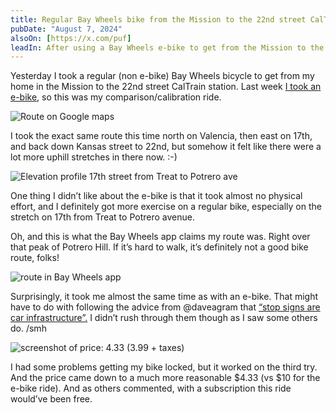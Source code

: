 ```yaml
---
title: Regular Bay Wheels bike from the Mission to the 22nd street CalTrain station
pubDate: "August 7, 2024"
alsoOn: [https://x.com/puf]
leadIn: After using a Bay Wheels e-bike to get from the Mission to the 22nd street CalTrain station earlier in the week, I took a regular Bay Wheels bike yesterday.
---
```


Yesterday I took a regular (non e-bike) Bay Wheels bicycle to get from my home in the Mission to the 22nd street CalTrain station. Last week [I took an e-bike](https://puf.io/socials/2024-08-06-bay-wheels-from-the-mission-to-the-22nd-street-caltrain-station/), so this was my comparison/calibration ride.  
  
![Route on Google maps](https://i.imgur.com/6mcMj11.png)
  
I took the exact same route this time north on Valencia, then east on 17th, and back down Kansas street to 22nd, but somehow it felt like there were a lot more uphill stretches in there now. :-)  

![Elevation profile 17th street from Treat to Potrero ave](https://i.imgur.com/eNQ2MTG.png)
  
One thing I didn’t like about the e-bike is that it took almost no physical effort, and I definitely got more exercise on a regular bike, especially on the stretch on 17th from Treat to Potrero avenue.

Oh, and this is what the Bay Wheels app claims my route was. Right over that peak of Potrero Hill. If it’s hard to walk, it’s definitely not a good bike route, folks!  
  
![route in Bay Wheels app](https://i.imgur.com/0jhO2Ag.png)
  
Surprisingly, it took me almost the same time as with an e-bike. That might have to do with following the advice from @daveagram that [“stop signs are car infrastructure”.](https://www.threads.net/@daveagram/post/C-T9UwdJzn1) I didn’t rush through them though as I saw some others do. /smh  
  
![screenshot of price: $4.33 ($3.99 + taxes)](https://i.imgur.com/WLaZ3WN.png)
  
I had some problems getting my bike locked, but it worked on the third try. And the price came down to a much more reasonable $4.33 (vs $10 for the e-bike ride). And as others commented, with a subscription this ride would’ve been free.